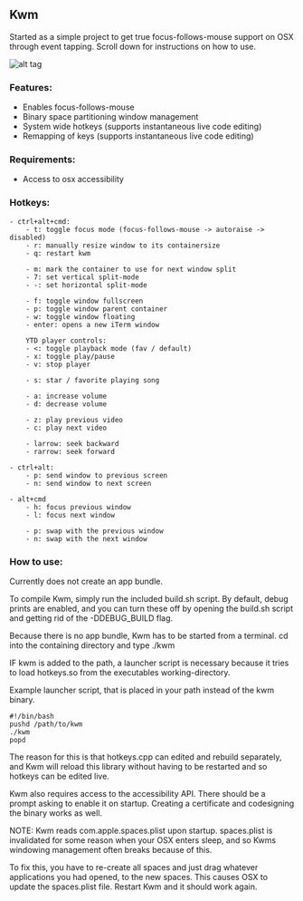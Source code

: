 ## Kwm

Started as a simple project to get true focus-follows-mouse support on OSX through event tapping.
Scroll down for instructions on how to use.

![alt tag](https://cloud.githubusercontent.com/assets/6175959/11104379/a4271a1e-88c8-11e5-805e-5d3e0e83d267.png)

### Features:
- Enables focus-follows-mouse
- Binary space partitioning window management
- System wide hotkeys (supports instantaneous live code editing)
- Remapping of keys (supports instantaneous live code editing)

### Requirements:
- Access to osx accessibility

### Hotkeys:
    - ctrl+alt+cmd:
        - t: toggle focus mode (focus-follows-mouse -> autoraise -> disabled)
        - r: manually resize window to its containersize
        - q: restart kwm

        - m: mark the container to use for next window split
        - 7: set vertical split-mode
        - -: set horizontal split-mode

        - f: toggle window fullscreen
        - p: toggle window parent container
        - w: toggle window floating
        - enter: opens a new iTerm window

        YTD player controls:
        - <: toggle playback mode (fav / default)
        - x: toggle play/pause
        - v: stop player

        - s: star / favorite playing song

        - a: increase volume
        - d: decrease volume
        
        - z: play previous video
        - c: play next video

        - larrow: seek backward
        - rarrow: seek forward

    - ctrl+alt:
        - p: send window to previous screen
        - n: send window to next screen

    - alt+cmd
        - h: focus previous window
        - l: focus next window

        - p: swap with the previous window
        - n: swap with the next window

### How to use:

Currently does not create an app bundle.

To compile Kwm, simply run the included build.sh script.
By default, debug prints are enabled, and you can turn 
these off by opening the build.sh script and getting rid
of the -DDEBUG_BUILD flag.

Because there is no app bundle, Kwm has to be started from
a terminal. cd into the containing directory and type ./kwm

IF kwm is added to the path, a launcher script is necessary
because it tries to load hotkeys.so from the executables working-directory.

Example launcher script, that is placed in your path instead of the kwm binary.

    #!/bin/bash
    pushd /path/to/kwm
    ./kwm
    popd

The reason for this is that hotkeys.cpp can edited and rebuild separately,
and Kwm will reload this library without having to be restarted and so
hotkeys can be edited live.

Kwm also requires access to the accessibility API.
There should be a prompt asking to enable it on startup.
Creating a certificate and codesigning the binary works as well.

NOTE:
Kwm reads com.apple.spaces.plist upon startup.
spaces.plist is invalidated for some reason when your OSX 
enters sleep, and so Kwms windowing management often breaks
because of this. 

To fix this, you have to re-create all spaces and just drag
whatever applications you had opened, to the new spaces.
This causes OSX to update the spaces.plist file.
Restart Kwm and it should work again.
